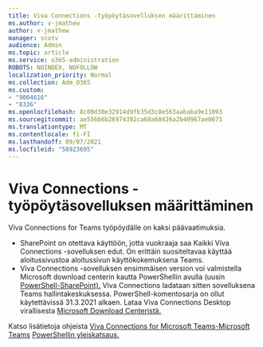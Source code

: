 ```yaml
---
title: Viva Connections -työpöytäsovelluksen määrittäminen
ms.author: v-jmathew
author: v-jmathew
manager: scotv
audience: Admin
ms.topic: article
ms.service: o365-administration
ROBOTS: NOINDEX, NOFOLLOW
localization_priority: Normal
ms.collection: Adm_O365
ms.custom:
- "9004616"
- "8336"
ms.openlocfilehash: 8c00d30e32914d9fb35d3c8e563aababa9e11093
ms.sourcegitcommit: ae556b6b26974392ca68a68426a2b40967ae0071
ms.translationtype: MT
ms.contentlocale: fi-FI
ms.lasthandoff: 09/07/2021
ms.locfileid: "58923695"
---
```

# <a name="set-up-the-viva-connections-desktop-app"></a>Viva Connections -työpöytäsovelluksen määrittäminen

Viva Connections for Teams työpöydälle on kaksi päävaatimuksia. 

- SharePoint on otettava käyttöön, jotta vuokraaja saa Kaikki Viva Connections -sovelluksen edut. On erittäin suositeltavaa käyttää aloitussivustoa aloitussivun käyttökokemuksena Teams. 
- Viva Connections -sovelluksen ensimmäisen version voi valmistella Microsoft download centerin kautta PowerShellin avulla (uusin [PowerShell-SharePoint).](https://docs.microsoft.com/powershell/sharepoint/sharepoint-online/introduction-sharepoint-online-management-shell?view=sharepoint-ps) Viva Connections ladataan sitten sovelluksena Teams hallintakeskuksessa. PowerShell-komentosarja on ollut käytettävissä 31.3.2021 alkaen. Lataa Viva Connections Desktop virallisesta [Microsoft Download Centeristä.](https://www.microsoft.com/download/confirmation.aspx?id=102888) 

Katso lisätietoja ohjeista [Viva Connections for Microsoft Teams-Microsoft Teams](https://docs.microsoft.com/SharePoint/viva-connections) [PowerShellin yleiskatsaus.](https://docs.microsoft.com/microsoftteams/teams-powershell-overview)
